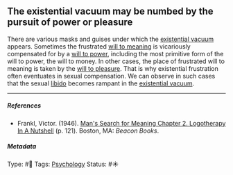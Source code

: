 ## The existential vacuum may be numbed by the pursuit of power or pleasure

There are various masks and guises under which the [existential vacuum](Existential%20vacuum.md) appears. Sometimes the frustrated [will to meaning](Will%20to%20meaning.md) is vicariously compensated for by a [will to power](), including the most primitive form of the will to power, the will to money. In other cases, the place of frustrated will to meaning is taken by the [will to pleasure](). That is why existential frustration often eventuates in sexual compensation. We can observe in such cases that the sexual [libido]() becomes rampant in the [existential vacuum](Existential%20vacuum.md).

---

##### References

* Frankl, Victor. (1946). [Man's Search for Meaning Chapter 2. Logotherapy In A Nutshell](Man's%20Search%20for%20Meaning%20Chapter%202.%20Logotherapy%20In%20A%20Nutshell.md) (p. 121). Boston, MA: *Beacon Books*. 

##### Metadata

Type: #🔴 
Tags: [Psychology](Psychology.md)
Status: #☀️ 
